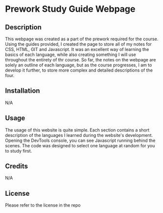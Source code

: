 # Prework Study Guide Webpage

## Description

This webpage was created as a part of the prework required for the course. Using the guides provided, I created the page to store all of my notes for CSS, HTML, GIT and Javascript. It was an excellent way of learning the basics of each language, while also  creating something I will use throughout the entirety of thr course. So far, the notes on the webpage are solely an outline of each language, but as the course progresses, I am to develop it further, to store more complex and detailed descriptions of the four.

## Installation

N/A

## Usage

The usage of this website is quite simple. Each section contains a short description of the languages I learned during the website's development. Opening the DevTools console, you can see Javascript running behind the scenes. The code was designed to select one language at random for you to study first.

## Credits

N/A

## License

Please refer to the license in the repo

